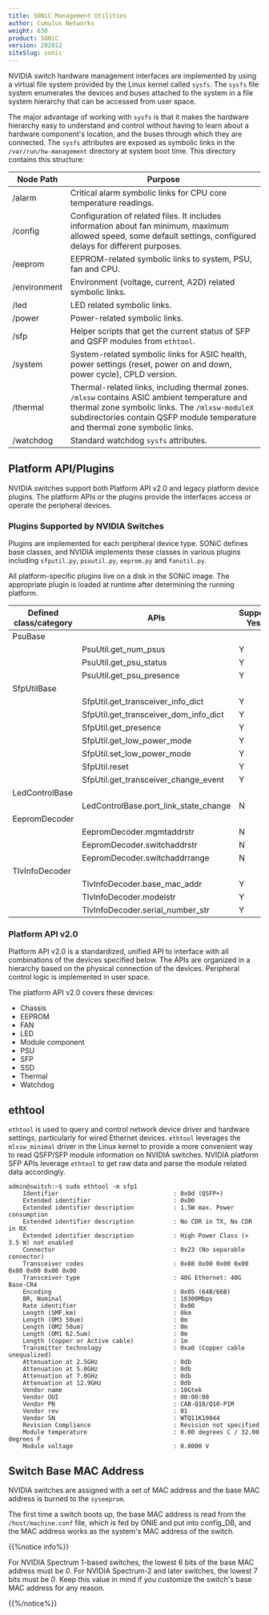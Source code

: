 ```yaml
---
title: SONiC Management Utilities
author: Cumulus Networks
weight: 630
product: SONiC
version: 202012
siteSlug: sonic
---
```


NVIDIA switch hardware management interfaces are implemented by using a virtual file system provided by the Linux kernel called `sysfs`. The `sysfs` file system enumerates the devices and buses attached to the system in a file system hierarchy that can be accessed from user space.

The major advantage of working with `sysfs` is that it makes the hardware hierarchy easy to understand and control without having to learn about a hardware component's location, and the buses through which they are connected. The `sysfs` attributes are exposed as symbolic links in the `/var/run/hw-management` directory at system boot time. This directory contains this structure:

| Node Path | Purpose |
| --------- | ------- |
| /alarm | Critical alarm symbolic links for CPU core temperature readings. |
| /config | Configuration of related files. It includes information about fan minimum, maximum allowed speed, some default settings, configured delays for different purposes. |
| /eeprom | EEPROM-related symbolic links to system, PSU, fan and CPU. |
| /environment | Environment (voltage, current, A2D) related symbolic links. |
| /led | LED related symbolic links. |
| /power | Power-related symbolic links. |
| /sfp | Helper scripts that get the current status of SFP and QSFP modules from `ethtool`. |
| /system | System-related symbolic links for ASIC health, power settings (reset, power on and down, power cycle), CPLD version. |
| /thermal | Thermal-related links, including thermal zones. `/mlxsw` contains ASIC ambient temperature and thermal zone symbolic links. The `/mlxsw-moduleX` subdirectories contain QSFP module temperature and thermal zone symbolic links. |
| /watchdog | Standard watchdog `sysfs` attributes. |

## Platform API/Plugins

NVIDIA switches support both Platform API v2.0 and legacy platform device plugins. The platform APIs or the plugins provide the interfaces access or operate the peripheral devices.

### Plugins Supported by NVIDIA Switches

Plugins are implemented for each peripheral device type. SONiC defines base classes, and NVIDIA implements these classes in various plugins including `sfputil.py`, `psuutil.py`, `eeprom.py` and `fanutil.py`.

All platform-specific plugins live on a disk in the SONiC image. The appropriate plugin is loaded at runtime after determining the running platform.

| Defined class/category | APIs | Supported: Yes/No |
| ---------------------- | ---- | ----------------- |
| PsuBase | |
| | PsuUtil.get_num_psus | Y |
| | PsuUtil.get_psu_status | Y |
| | PsuUtil.get_psu_presence | Y |
| SfpUtilBase | |
| | SfpUtil.get_transceiver_info_dict | Y |
| | SfpUtil.get_transceiver_dom_info_dict | Y |
| | SfpUtil.get_presence | Y |
| | SfpUtil.get_low_power_mode | Y |
| | SfpUtil.set_low_power_mode | Y |
| | SfpUtil.reset | Y |
| | SfpUtil.get_transceiver_change_event | Y |
| LedControlBase | |
| | LedControlBase.port_link_state_change | N |
| EepromDecoder | |
| | EepromDecoder.mgmtaddrstr | N |
| | EepromDecoder.switchaddrstr | N |
| | EepromDecoder.switchaddrrange | N |
| TlvInfoDecoder | |
| | TlvInfoDecoder.base_mac_addr | Y |
| | TlvInfoDecoder.modelstr | Y |
| | TlvInfoDecoder.serial_number_str | Y |

### Platform API v2.0

Platform API v2.0 is a standardized, unified API to interface with all combinations of the devices specified below. The APIs are organized in a hierarchy based on the physical connection of the devices. Peripheral control logic is implemented in user space.

The platform API v2.0 covers these devices:

- Chassis
- EEPROM
- FAN
- LED
- Module component
- PSU
- SFP
- SSD
- Thermal
- Watchdog

## ethtool

`ethtool` is used to query and control network device driver and hardware settings, particularly for wired Ethernet devices. `ethtool` leverages the `mlxsw_minimal` driver in the Linux kernel to provide a more convenient way to read QSFP/SFP module information on NVIDIA switches. NVIDIA platform SFP APIs leverage `ethtool` to get raw data and parse the module related data accordingly.

```
admin@switch:~$ sudo ethtool -m sfp1
	Identifier                                : 0x0d (QSFP+)
	Extended identifier                       : 0x00
	Extended identifier description           : 1.5W max. Power consumption
	Extended identifier description           : No CDR in TX, No CDR in RX
	Extended identifier description           : High Power Class (> 3.5 W) not enabled
	Connector                                 : 0x23 (No separable connector)
	Transceiver codes                         : 0x08 0x00 0x00 0x00 0x00 0x00 0x00 0x00
	Transceiver type                          : 40G Ethernet: 40G Base-CR4
	Encoding                                  : 0x05 (64B/66B)
	BR, Nominal                               : 10300Mbps
	Rate identifier                           : 0x00
	Length (SMF,km)                           : 0km
	Length (OM3 50um)                         : 0m
	Length (OM2 50um)                         : 0m
	Length (OM1 62.5um)                       : 0m
	Length (Copper or Active cable)           : 1m
	Transmitter technology                    : 0xa0 (Copper cable unequalized)
	Attenuation at 2.5GHz                     : 0db
	Attenuation at 5.0GHz                     : 0db
	Attenuation at 7.0GHz                     : 0db
	Attenuation at 12.9GHz                    : 0db
	Vendor name                               : 10Gtek
	Vendor OUI                                : 00:00:00
	Vendor PN                                 : CAB-Q10/Q10-P1M
	Vendor rev                                : 01
	Vendor SN                                 : WTQ11K10044
	Revision Compliance                       : Revision not specified
	Module temperature                        : 0.00 degrees C / 32.00 degrees F
	Module voltage                            : 0.0000 V
```

## Switch Base MAC Address

NVIDIA switches are assigned with a set of MAC address and the base MAC address is burned to the `syseeprom`.

The first time a switch boots up, the base MAC address is read from the `/host/machine.conf` file, which is fed by ONIE and put into config_DB, and the MAC address works as the system's MAC address of the switch.

{{%notice info%}}

For NVIDIA Spectrum 1-based switches, the lowest 6 bits of the base MAC address must be *0*. For NVIDIA Spectrum-2 and later switches, the lowest 7 bits must be *0*. Keep this value in mind if you customize the switch's base MAC address for any reason.

{{%/notice%}}
